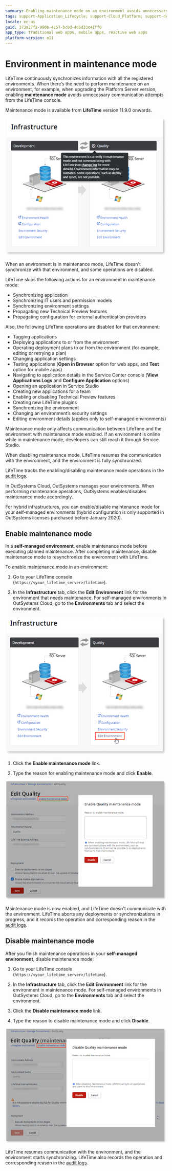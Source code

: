 ```yaml
---
summary: Enabling maintenance mode on an environment avoids unnecessary communication attempts and disruptions during maintenance.
tags: support-Application_Lifecycle; support-Cloud_Platform; support-devOps
locale: en-us
guid: 373a27f2-990b-4257-bc8d-4d6d33c41ff0
app_type: traditional web apps, mobile apps, reactive web apps
platform-version: o11
---
```


# Environment in maintenance mode

LifeTime continuously synchronizes information with all the registered environments. When there’s the need to perform maintenance on an environment, for example, when upgrading the Platform Server version, enabling **maintenance mode** avoids unnecessary communication attempts from the LifeTime console.

<div class="info" markdown="1">

Maintenance mode is available from **LifeTime** version 11.9.0 onwards.

</div>

![environment in maintenance mode](images/infrastructure-maint-mode-lt.png)

When an environment is in maintenance mode, LifeTime doesn't synchronize with that environment, and some operations are disabled.

LifeTime skips the following actions for an environment in maintenance mode:

* Synchronizing application
* Synchronizing IT users and permission models
* Synchronizing environment settings
* Propagating new Technical Preview features
* Propagating configuration for external authentication providers

Also, the following LifeTime operations are disabled for that environment:

* Tagging applications
* Deploying applications to or from the environment
* Operating deployment plans to or from the environment (for example, editing or retrying a plan)
* Changing application settings
* Testing applications (**Open in Browser** option for web apps, and **Test** option for mobile apps)
* Navigating to application details in the Service Center console (**View Applications Logs** and **Configure Application** options)
* Opening an application in Service Studio
* Creating new applications for a team
* Enabling or disabling Technical Preview features
* Creating new LifeTime plugins
* Synchronizing the environment
* Changing an environment’s security settings
* Editing environment details (applies only to self-managed environments)

Maintenance mode only affects communication between LifeTime and the environment with maintenance mode enabled. If an environment is online while in maintenance mode, developers can still reach it through Service Studio.

When disabling maintenance mode, LifeTime resumes the communication with the environment, and the environment is fully synchronized.

LifeTime tracks the enabling/disabling maintenance mode operations in the [audit logs](monitor-and-troubleshoot/monitor-usage-with-audit-logs.md).

<div class="info" markdown="1">

In OutSystems Cloud, OutSystems manages your environments. When performing maintenance operations, OutSystems enables/disables maintenance mode accordingly.

For hybrid infrastructures, you can enable/disable maintenance mode for your self-managed environments (hybrid configuration is only supported in OutSystems licenses purchased before January 2020).

</div>

## Enable maintenance mode

In a **self-managed environment**, enable maintenance mode before executing planned maintenance. After completing maintenance, disable maintenance mode to resynchronize the environment with LifeTime.

To enable maintenance mode in an environment:

1. Go to your LifeTime console (`https://<your_lifetime_server>/lifetime`).

1. In the **Infrastructure** tab, click the **Edit Environment** link for the environment that needs maintenance. For self-managed environments in OutSystems Cloud, go to the **Environments** tab and select the environment.

![edit environment](images/infrastructure-edit-env-lt.png)

1. Click the **Enable maintenance mode** link.

1. Type the reason for enabling maintenance mode and click **Enable**.

![enable maintenance mode](images/infrastructure-enable-maint-mode-lt.png)

Maintenance mode is now enabled, and LifeTime doesn't communicate with the environment. LifeTime aborts any deployments or synchronizations in progress, and it records the operation and corresponding reason in the [audit logs](monitor-and-troubleshoot/monitor-usage-with-audit-logs.md).

## Disable maintenance mode

After you finish maintenance operations in your **self-managed environment**, disable maintenance mode:

1. Go to your LifeTime console (`https://<your_lifetime_server>/lifetime`).

1. In the **Infrastructure** tab, click the **Edit Environment** link for the environment in maintenance mode. For self-managed environments in OutSystems Cloud, go to the **Environments** tab and select the environment.

1. Click the **Disable maintenance mode** link.

1. Type the reason to disable maintenance mode and click **Disable**.

![disable maintenance mode](images/infrastructure-disable-maint-mode-lt.png)

LifeTime resumes communication with the environment, and the environment starts synchronizing. LifeTime also records the operation and corresponding reason in the [audit logs](monitor-and-troubleshoot/monitor-usage-with-audit-logs.md).
